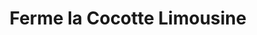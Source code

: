 ---
title: "Ferme la Cocotte Limousine"
url: /ansac-sur-vienne/ferme-la-cocotte-limousine/
shop: ferme
---